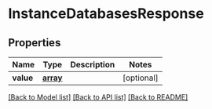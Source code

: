 # InstanceDatabasesResponse

## Properties
Name | Type | Description | Notes
------------ | ------------- | ------------- | -------------
**value** | [**array**](.md) |  | [optional] 

[[Back to Model list]](../README.md#documentation-for-models) [[Back to API list]](../README.md#documentation-for-api-endpoints) [[Back to README]](../README.md)

